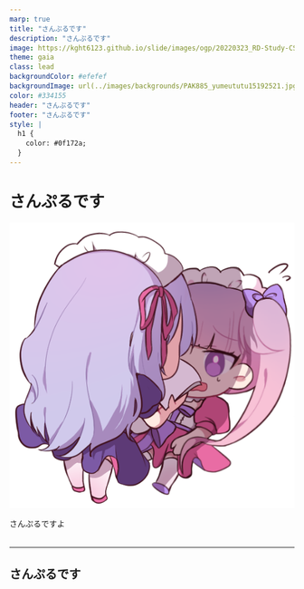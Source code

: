 ```yaml
---
marp: true
title: "さんぷるです"
description: "さんぷるです"
image: https://kght6123.github.io/slide/images/ogp/20220323_RD-Study-CSS-Framework.png
theme: gaia
class: lead
backgroundColor: #efefef
backgroundImage: url(../images/backgrounds/PAK885_yumeututu15192521.jpg)
color: #334155
header: "さんぷるです"
footer: "さんぷるです"
style: |
  h1 {
    color: #0f172a;
  }
---
```

<!-- _header: - -->
さんぷるです
===

![h:350](<../images/maid-engineers/48_apply pressure.png>)

さんぷるですよ

###### 

<!--
サンプルだよ！
-->

---

## さんぷるです

